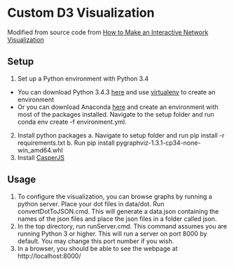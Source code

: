 # Custom D3 Visualization
Modified from source code from [How to Make an Interactive Network Visualization](https://flowingdata.com/2012/08/02/how-to-make-an-interactive-network-visualization/)

## Setup
1. Set up a Python environment with Python 3.4
  * You can download Python 3.4.3 [here](https://www.python.org/downloads/release/python-343/) and use [virtualenv](http://python-guide-pt-br.readthedocs.io/en/latest/dev/virtualenvs/) to create an environment
  * Or you can download Anaconda [here](https://www.continuum.io/downloads) and create an environment with most of the packages installed. Navigate to the setup folder and run conda env create -f environment.yml.
2. Install python packages
  a. Navigate to setup folder and run pip install -r requirements.txt
  b. Run pip install pygraphviz-1.3.1-cp34-none-win_amd64.whl
3. Install [CasperJS](http://casperjs.org/)
  
## Usage
1. To configure the visualization, you can browse graphs by running a python server. Place your dot files in data/dot. Run convertDotToJSON.cmd. This will generate a data.json containing the names of the json files and place the json files in a folder called json.
2. In the top directory, run runServer.cmd. This command assumes you are running Python 3 or higher. This will run a server on port 8000 by default. You may change this port number if you wish.
3. In a browser, you should be able to see the webpage at http://localhost:8000/

